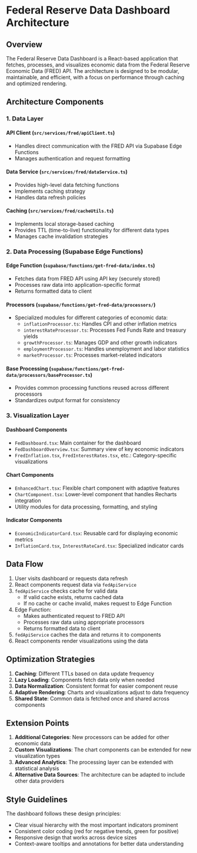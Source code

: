 
# Federal Reserve Data Dashboard Architecture

## Overview

The Federal Reserve Data Dashboard is a React-based application that fetches, processes, and visualizes economic data from the Federal Reserve Economic Data (FRED) API. The architecture is designed to be modular, maintainable, and efficient, with a focus on performance through caching and optimized rendering.

## Architecture Components

### 1. Data Layer

#### API Client (`src/services/fred/apiClient.ts`)
- Handles direct communication with the FRED API via Supabase Edge Functions
- Manages authentication and request formatting

#### Data Service (`src/services/fred/dataService.ts`)
- Provides high-level data fetching functions
- Implements caching strategy
- Handles data refresh policies

#### Caching (`src/services/fred/cacheUtils.ts`)
- Implements local storage-based caching
- Provides TTL (time-to-live) functionality for different data types
- Manages cache invalidation strategies

### 2. Data Processing (Supabase Edge Functions)

#### Edge Function (`supabase/functions/get-fred-data/index.ts`)
- Fetches data from FRED API using API key (securely stored)
- Processes raw data into application-specific format
- Returns formatted data to client

#### Processors (`supabase/functions/get-fred-data/processors/`)
- Specialized modules for different categories of economic data:
  - `inflationProcessor.ts`: Handles CPI and other inflation metrics
  - `interestRateProcessor.ts`: Processes Fed Funds Rate and treasury yields
  - `growthProcessor.ts`: Manages GDP and other growth indicators
  - `employmentProcessor.ts`: Handles unemployment and labor statistics
  - `marketProcessor.ts`: Processes market-related indicators

#### Base Processing (`supabase/functions/get-fred-data/processors/baseProcessor.ts`)
- Provides common processing functions reused across different processors
- Standardizes output format for consistency

### 3. Visualization Layer

#### Dashboard Components
- `FedDashboard.tsx`: Main container for the dashboard
- `FedDashboardOverview.tsx`: Summary view of key economic indicators
- `FredInflation.tsx`, `FredInterestRates.tsx`, etc.: Category-specific visualizations

#### Chart Components
- `EnhancedChart.tsx`: Flexible chart component with adaptive features
- `ChartComponent.tsx`: Lower-level component that handles Recharts integration
- Utility modules for data processing, formatting, and styling

#### Indicator Components
- `EconomicIndicatorCard.tsx`: Reusable card for displaying economic metrics
- `InflationCard.tsx`, `InterestRateCard.tsx`: Specialized indicator cards

## Data Flow

1. User visits dashboard or requests data refresh
2. React components request data via `fedApiService`
3. `fedApiService` checks cache for valid data
   - If valid cache exists, returns cached data
   - If no cache or cache invalid, makes request to Edge Function
4. Edge Function:
   - Makes authenticated request to FRED API
   - Processes raw data using appropriate processors
   - Returns formatted data to client
5. `fedApiService` caches the data and returns it to components
6. React components render visualizations using the data

## Optimization Strategies

1. **Caching**: Different TTLs based on data update frequency
2. **Lazy Loading**: Components fetch data only when needed
3. **Data Normalization**: Consistent format for easier component reuse
4. **Adaptive Rendering**: Charts and visualizations adjust to data frequency
5. **Shared State**: Common data is fetched once and shared across components

## Extension Points

1. **Additional Categories**: New processors can be added for other economic data
2. **Custom Visualizations**: The chart components can be extended for new visualization types
3. **Advanced Analytics**: The processing layer can be extended with statistical analysis
4. **Alternative Data Sources**: The architecture can be adapted to include other data providers

## Style Guidelines

The dashboard follows these design principles:
- Clear visual hierarchy with the most important indicators prominent
- Consistent color coding (red for negative trends, green for positive)
- Responsive design that works across device sizes
- Context-aware tooltips and annotations for better data understanding

